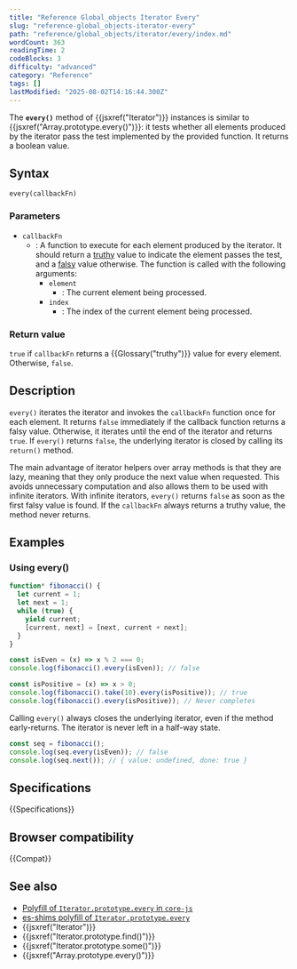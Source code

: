 ```yaml
---
title: "Reference Global_objects Iterator Every"
slug: "reference-global_objects-iterator-every"
path: "reference/global_objects/iterator/every/index.md"
wordCount: 363
readingTime: 2
codeBlocks: 3
difficulty: "advanced"
category: "Reference"
tags: []
lastModified: "2025-08-02T14:16:44.300Z"
---
```



The **`every()`** method of {{jsxref("Iterator")}} instances is similar to {{jsxref("Array.prototype.every()")}}: it tests whether all elements produced by the iterator pass the test implemented by the provided function. It returns a boolean value.

## Syntax

```js-nolint
every(callbackFn)
```

### Parameters

- `callbackFn`
  - : A function to execute for each element produced by the iterator. It should return a [truthy](/en-US/docs/Glossary/Truthy) value to indicate the element passes the test, and a [falsy](/en-US/docs/Glossary/Falsy) value otherwise. The function is called with the following arguments:
    - `element`
      - : The current element being processed.
    - `index`
      - : The index of the current element being processed.

### Return value

`true` if `callbackFn` returns a {{Glossary("truthy")}} value for every element. Otherwise, `false`.

## Description

`every()` iterates the iterator and invokes the `callbackFn` function once for each element. It returns `false` immediately if the callback function returns a falsy value. Otherwise, it iterates until the end of the iterator and returns `true`. If `every()` returns `false`, the underlying iterator is closed by calling its `return()` method.

The main advantage of iterator helpers over array methods is that they are lazy, meaning that they only produce the next value when requested. This avoids unnecessary computation and also allows them to be used with infinite iterators. With infinite iterators, `every()` returns `false` as soon as the first falsy value is found. If the `callbackFn` always returns a truthy value, the method never returns.

## Examples

### Using every()

```js
function* fibonacci() {
  let current = 1;
  let next = 1;
  while (true) {
    yield current;
    [current, next] = [next, current + next];
  }
}

const isEven = (x) => x % 2 === 0;
console.log(fibonacci().every(isEven)); // false

const isPositive = (x) => x > 0;
console.log(fibonacci().take(10).every(isPositive)); // true
console.log(fibonacci().every(isPositive)); // Never completes
```

Calling `every()` always closes the underlying iterator, even if the method early-returns. The iterator is never left in a half-way state.

```js
const seq = fibonacci();
console.log(seq.every(isEven)); // false
console.log(seq.next()); // { value: undefined, done: true }
```

## Specifications

{{Specifications}}

## Browser compatibility

{{Compat}}

## See also

- [Polyfill of `Iterator.prototype.every` in `core-js`](https://github.com/zloirock/core-js#iterator-helpers)
- [es-shims polyfill of `Iterator.prototype.every`](https://www.npmjs.com/package/es-iterator-helpers)
- {{jsxref("Iterator")}}
- {{jsxref("Iterator.prototype.find()")}}
- {{jsxref("Iterator.prototype.some()")}}
- {{jsxref("Array.prototype.every()")}}
